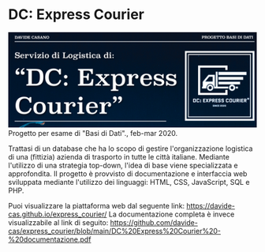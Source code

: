 # DC: Express Courier
![alt text](front1.png "DC: Express Courier")
Progetto per esame di "Basi di Dati"., feb-mar 2020.

Trattasi di un database che ha lo scopo di gestire l'organizzazione logistica di una (fittizia) azienda di trasporto in tutte le città italiane. Mediante l'utilizzo di una strategia top-down, l'idea di base viene specializzata e approfondita. Il progetto è provvisto di documentazione e interfaccia web sviluppata mediante l'utilizzo dei linguaggi: HTML, CSS, JavaScript, SQL e PHP.

Puoi visualizzare la piattaforma web dal seguente link: https://davide-cas.github.io/express_courier/
La documentazione completa è invece visualizzabile al link di seguito: https://github.com/davide-cas/express_courier/blob/main/DC%20Express%20Courier%20-%20documentazione.pdf
